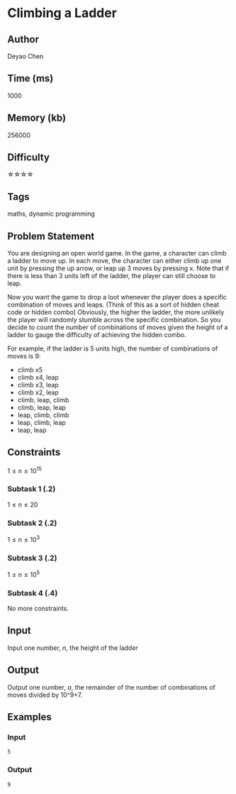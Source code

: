 # Climbing a Ladder

## Author

Deyao Chen

## Time (ms)

1000

## Memory (kb)

256000

## Difficulty 

☆☆☆☆

## Tags

maths, dynamic programming

## Problem Statement
You are designing an open world game. In the game, a character can climb a ladder to move up. In each move, the character can either climb up one unit by pressing the up arrow, or leap up 3 moves by pressing x. Note that if there is less than 3 units left of the ladder, the player can still choose to leap.

Now you want the game to drop a loot whenever the player does a specific combination of moves and leaps. (Think of this as a sort of hidden cheat code or hidden combo) Obviously, the higher the ladder, the more unlikely the player will randomly stumble across the specific combination. So you decide to count the number of combinations of moves given the height of a ladder to gauge the difficulty of achieving the hidden combo.

For example, if the ladder is 5 units high, the number of combinations of moves is 9:

- climb x5
- climb x4, leap
- climb x3, leap 
- climb x2, leap
- climb, leap, climb
- climb, leap, leap
- leap, climb, climb
- leap, climb, leap
- leap, leap

## Constraints

$1 \le n \le 10^{15}$

### Subtask 1 (.2)

$1 \le n \le 20$

### Subtask 2 (.2)

$1 \le n \le 10^{3}$

### Subtask 3 (.2)

$1 \le n \le 10^{5}$

### Subtask 4 (.4)

No more constraints.

## Input

Input one number, $n$, the height of the ladder

## Output

Output one number, $a$, the remainder of the number of combinations of moves divided by 10^9+7.

## Examples

### Input

```
5
```

### Output

```
9
```
